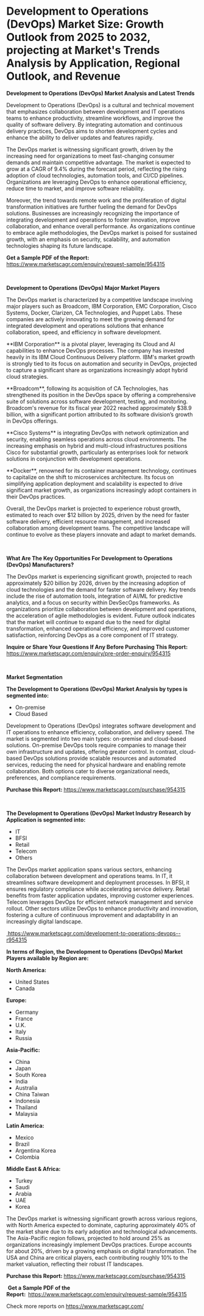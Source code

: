 <p><h1>Development to Operations (DevOps) Market Size: Growth Outlook from 2025 to 2032, projecting at Market's Trends Analysis by Application, Regional Outlook, and Revenue</h1></p><p><strong>Development to Operations (DevOps) Market Analysis and Latest Trends</strong></p>
<p><p>Development to Operations (DevOps) is a cultural and technical movement that emphasizes collaboration between development and IT operations teams to enhance productivity, streamline workflows, and improve the quality of software delivery. By integrating automation and continuous delivery practices, DevOps aims to shorten development cycles and enhance the ability to deliver updates and features rapidly.</p><p>The DevOps market is witnessing significant growth, driven by the increasing need for organizations to meet fast-changing consumer demands and maintain competitive advantage. The market is expected to grow at a CAGR of 9.4% during the forecast period, reflecting the rising adoption of cloud technologies, automation tools, and CI/CD pipelines. Organizations are leveraging DevOps to enhance operational efficiency, reduce time to market, and improve software reliability.</p><p>Moreover, the trend towards remote work and the proliferation of digital transformation initiatives are further fueling the demand for DevOps solutions. Businesses are increasingly recognizing the importance of integrating development and operations to foster innovation, improve collaboration, and enhance overall performance. As organizations continue to embrace agile methodologies, the DevOps market is poised for sustained growth, with an emphasis on security, scalability, and automation technologies shaping its future landscape.</p></p>
<p><strong>Get a Sample PDF of the Report:&nbsp;</strong> <a href="https://www.marketscagr.com/enquiry/request-sample/954315?utm_campaign=2482&utm_medium=2&utm_source=Github&utm_content=ia&utm_term=11032025&utm_id=development-to-operations-devops">https://www.marketscagr.com/enquiry/request-sample/954315</a></p>
<p>&nbsp;</p>
<p><strong>Development to Operations (DevOps) Major Market Players</strong></p>
<p><p>The DevOps market is characterized by a competitive landscape involving major players such as Broadcom, IBM Corporation, EMC Corporation, Cisco Systems, Docker, Clarizen, CA Technologies, and Puppet Labs. These companies are actively innovating to meet the growing demand for integrated development and operations solutions that enhance collaboration, speed, and efficiency in software development.</p><p>**IBM Corporation** is a pivotal player, leveraging its Cloud and AI capabilities to enhance DevOps processes. The company has invested heavily in its IBM Cloud Continuous Delivery platform. IBM's market growth is strongly tied to its focus on automation and security in DevOps, projected to capture a significant share as organizations increasingly adopt hybrid cloud strategies.</p><p>**Broadcom**, following its acquisition of CA Technologies, has strengthened its position in the DevOps space by offering a comprehensive suite of solutions across software development, testing, and monitoring. Broadcom's revenue for its fiscal year 2022 reached approximately $38.9 billion, with a significant portion attributed to its software division’s growth in DevOps offerings.</p><p>**Cisco Systems** is integrating DevOps with network optimization and security, enabling seamless operations across cloud environments. The increasing emphasis on hybrid and multi-cloud infrastructures positions Cisco for substantial growth, particularly as enterprises look for network solutions in conjunction with development operations.</p><p>**Docker**, renowned for its container management technology, continues to capitalize on the shift to microservices architecture. Its focus on simplifying application deployment and scalability is expected to drive significant market growth, as organizations increasingly adopt containers in their DevOps practices.</p><p>Overall, the DevOps market is projected to experience robust growth, estimated to reach over $12 billion by 2025, driven by the need for faster software delivery, efficient resource management, and increased collaboration among development teams. The competitive landscape will continue to evolve as these players innovate and adapt to market demands.</p></p>
<p>&nbsp;</p>
<p><strong>What Are The Key Opportunities For Development to Operations (DevOps) Manufacturers?</strong></p>
<p><p>The DevOps market is experiencing significant growth, projected to reach approximately $20 billion by 2026, driven by the increasing adoption of cloud technologies and the demand for faster software delivery. Key trends include the rise of automation tools, integration of AI/ML for predictive analytics, and a focus on security within DevSecOps frameworks. As organizations prioritize collaboration between development and operations, the acceleration of agile methodologies is evident. Future outlook indicates that the market will continue to expand due to the need for digital transformation, enhanced operational efficiency, and improved customer satisfaction, reinforcing DevOps as a core component of IT strategy.</p></p>
<p><strong>Inquire or Share Your Questions If Any Before Purchasing This Report:</strong> <a href="https://www.marketscagr.com/enquiry/pre-order-enquiry/954315?utm_campaign=2482&utm_medium=2&utm_source=Github&utm_content=ia&utm_term=11032025&utm_id=development-to-operations-devops">https://www.marketscagr.com/enquiry/pre-order-enquiry/954315</a></p>
<p>&nbsp;</p>
<p><strong>Market Segmentation</strong></p>
<p><strong>The Development to Operations (DevOps) Market Analysis by types is segmented into:</strong></p>
<p><ul><li>On-premise</li><li>Cloud Based</li></ul></p>
<p><p>Development to Operations (DevOps) integrates software development and IT operations to enhance efficiency, collaboration, and delivery speed. The market is segmented into two main types: on-premise and cloud-based solutions. On-premise DevOps tools require companies to manage their own infrastructure and updates, offering greater control. In contrast, cloud-based DevOps solutions provide scalable resources and automated services, reducing the need for physical hardware and enabling remote collaboration. Both options cater to diverse organizational needs, preferences, and compliance requirements.</p></p>
<p><strong>Purchase this Report:&nbsp;</strong><a href="https://www.marketscagr.com/purchase/954315?utm_campaign=2482&utm_medium=2&utm_source=Github&utm_content=ia&utm_term=11032025&utm_id=development-to-operations-devops">https://www.marketscagr.com/purchase/954315</a></p>
<p>&nbsp;</p>
<p><strong>The Development to Operations (DevOps) Market Industry Research by Application is segmented into:</strong></p>
<p><ul><li>IT</li><li>BFSI</li><li>Retail</li><li>Telecom</li><li>Others</li></ul></p>
<p><p>The DevOps market application spans various sectors, enhancing collaboration between development and operations teams. In IT, it streamlines software development and deployment processes. In BFSI, it ensures regulatory compliance while accelerating service delivery. Retail benefits from faster application updates, improving customer experiences. Telecom leverages DevOps for efficient network management and service rollout. Other sectors utilize DevOps to enhance productivity and innovation, fostering a culture of continuous improvement and adaptability in an increasingly digital landscape.</p></p>
<p><a href="https://www.marketscagr.com/development-to-operations-devops--r954315?utm_campaign=2482&utm_medium=2&utm_source=Github&utm_content=ia&utm_term=11032025&utm_id=development-to-operations-devops">&nbsp;https://www.marketscagr.com/development-to-operations-devops--r954315</a></p>
<p><strong>In terms of Region, the Development to Operations (DevOps) Market Players available by Region are:</strong></p>
<p>
    <p> <strong> North America: </strong>
        <ul>
            <li>United States</li>
            <li>Canada</li>
        </ul>
        </p> 
    <p> <strong> Europe: </strong>
        <ul>
            <li>Germany</li>
            <li>France</li>
            <li>U.K.</li>
            <li>Italy</li>
            <li>Russia</li>
        </ul>
        </p> 
    <p> <strong> Asia-Pacific: </strong>
        <ul>
            <li>China</li>
            <li>Japan</li>
            <li>South Korea</li>
            <li>India</li>
            <li>Australia</li>
            <li>China Taiwan</li>
            <li>Indonesia</li>
            <li>Thailand</li>
            <li>Malaysia</li>
        </ul>
        </p> 
    <p> <strong> Latin America: </strong>
        <ul>
            <li>Mexico</li>
            <li>Brazil</li>
            <li>Argentina Korea</li>
            <li>Colombia</li>
        </ul>
        </p> 
    <p> <strong> Middle East & Africa: </strong>
        <ul>
            <li>Turkey</li>
            <li>Saudi</li>
            <li>Arabia</li>
            <li>UAE</li>
            <li>Korea</li>
        </ul>
    </p>
    </p>
<p><p>The DevOps market is witnessing significant growth across various regions, with North America expected to dominate, capturing approximately 40% of the market share due to its early adoption and technological advancements. The Asia-Pacific region follows, projected to hold around 25% as organizations increasingly implement DevOps practices. Europe accounts for about 20%, driven by a growing emphasis on digital transformation. The USA and China are critical players, each contributing roughly 10% to the market valuation, reflecting their robust IT landscapes.</p></p>
<p><strong>Purchase this Report: </strong><a href="https://www.marketscagr.com/purchase/954315?utm_campaign=2482&utm_medium=2&utm_source=Github&utm_content=ia&utm_term=11032025&utm_id=development-to-operations-devops">https://www.marketscagr.com/purchase/954315</a></p>
<p>&nbsp;<strong>Get a Sample PDF of the Report:&nbsp;&nbsp;</strong><a href="https://www.marketscagr.com/enquiry/request-sample/954315?utm_campaign=2482&utm_medium=2&utm_source=Github&utm_content=ia&utm_term=11032025&utm_id=development-to-operations-devops">https://www.marketscagr.com/enquiry/request-sample/954315</a></p>
<p><strong></strong></p>
<p>Check more reports on <a href="https://www.marketscagr.com/?utm_campaign=2482&utm_medium=2&utm_source=Github&utm_content=ia&utm_term=11032025&utm_id=development-to-operations-devops">https://www.marketscagr.com/</a></p>